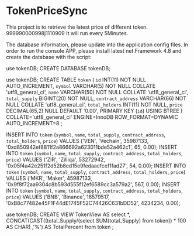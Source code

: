# TokenPriceSync

This project is to retrieve the latest price of different token. 999990000998j1110909
It will run every 5Minutes.

The database information, please update into the application config files. 
In order to run the console APP, please install latest net.Framework 4.8 and create the database with the script:

use tokenDB;
CREATE DATABASE tokenDB;

use tokenDB;
CREATE TABLE `token` (
`id` INT(11) NOT NULL AUTO_INCREMENT,
`symbol` VARCHAR(5) NOT NULL COLLATE 'utf8_general_ci',
`name` VARCHAR(50) NOT NULL COLLATE 'utf8_general_ci',
`total_supply` BIGINT(20) NOT NULL,
`contract_address` VARCHAR(66) NOT NULL COLLATE 'utf8_general_ci',
`total_holders` INT(11) NOT NULL,
`price` DECIMAL(65,2) NULL DEFAULT '0.00',
PRIMARY KEY (`id`) USING BTREE
)
COLLATE='utf8_general_ci'
ENGINE=InnoDB
ROW_FORMAT=DYNAMIC
AUTO_INCREMENT=8
;

INSERT INTO `token` (`symbol`, `name`, `total_supply`, `contract_address`, 
`total_holders`, `price`) VALUES ('VEN', 'Vechain', 35987133, 
'0xd850942ef8811f2a866692a623011bde52a462c1', 65, 0.00);
INSERT INTO `token` (`symbol`, `name`, `total_supply`, `contract_address`, 
`total_holders`, `price`) VALUES ('ZIR', 'Zilliqa', 53272942, 
'0x05f4a42e251f2d52b8ed15e9fedaacfcef1fad27', 54, 0.00);
INSERT INTO `token` (`symbol`, `name`, `total_supply`, `contract_address`, 
`total_holders`, `price`) VALUES ('MKR', 'Maker', 45987133, 
'0x9f8f72aa9304c8b593d555f12ef6589cc3a579a2', 567, 0.00);
INSERT INTO `token` (`symbol`, `name`, `total_supply`, `contract_address`, 
`total_holders`, `price`) VALUES ('BNB', 'Binance', 16579517, 
'0xB8c77482e45F1F44dE1745F52C74426C631bDD52', 4234234, 0.00);

use tokenDB;
CREATE VIEW TokenView AS
select *, CONCAT(CAST((total_Supply/(select SUM(total_Supply) from token)) * 100  AS CHAR) ,'%') AS TotalPercent from token ;
